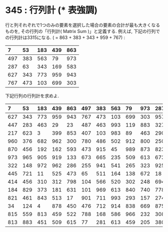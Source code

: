 # 345 : 行列計 \(\* 表強調\)



行と列それぞれで1つのみの要素を選択した場合の要素の合計が最も大きくなるものを, その行列の「行列計\( Matrix Sum \)」と定義する. 例えば, 下記の行列での行列計は3315になる. \( = 863 + 383 + 343 + 959 + 767\) :

| 7 | 53 | 183 | 439 | 863 |
| :--- | :--- | :--- | :--- | :--- |
| 497 | 383 | 563 | 79 | 973 |
| 287 | 63 | 343 | 169 | 583 |
| 627 | 343 | 773 | 959 | 943 |
| 767 | 473 | 103 | 699 | 303 |

下記行列の行列計を求めよ.

| 7 | 53 | 183 | 439 | 863 | 497 | 383 | 563 | 79 | 973 | 287 | 63 | 343 | 169 | 583 |
| :--- | :--- | :--- | :--- | :--- | :--- | :--- | :--- | :--- | :--- | :--- | :--- | :--- | :--- | :--- |
| 627 | 343 | 773 | 959 | 943 | 767 | 473 | 103 | 699 | 303 | 957 | 703 | 583 | 639 | 913 |
| 447 | 283 | 463 | 29 | 23 | 487 | 463 | 993 | 119 | 883 | 327 | 493 | 423 | 159 | 743 |
| 217 | 623 | 3 | 399 | 853 | 407 | 103 | 983 | 89 | 463 | 290 | 516 | 212 | 462 | 350 |
| 960 | 376 | 682 | 962 | 300 | 780 | 486 | 502 | 912 | 800 | 250 | 346 | 172 | 812 | 350 |
| 870 | 456 | 192 | 162 | 593 | 473 | 915 | 45 | 989 | 873 | 823 | 965 | 425 | 329 | 803 |
| 973 | 965 | 905 | 919 | 133 | 673 | 665 | 235 | 509 | 613 | 673 | 815 | 165 | 992 | 326 |
| 322 | 148 | 972 | 962 | 286 | 255 | 941 | 541 | 265 | 323 | 925 | 281 | 601 | 95 | 973 |
| 445 | 721 | 11 | 525 | 473 | 65 | 511 | 164 | 138 | 672 | 18 | 428 | 154 | 448 | 848 |
| 414 | 456 | 310 | 312 | 798 | 104 | 566 | 520 | 302 | 248 | 694 | 976 | 430 | 392 | 198 |
| 184 | 829 | 373 | 181 | 631 | 101 | 969 | 613 | 840 | 740 | 778 | 458 | 284 | 760 | 390 |
| 821 | 461 | 843 | 513 | 17 | 901 | 711 | 993 | 293 | 157 | 274 | 94 | 192 | 156 | 574 |
| 34 | 124 | 4 | 878 | 450 | 476 | 712 | 914 | 838 | 669 | 875 | 299 | 823 | 329 | 699 |
| 815 | 559 | 813 | 459 | 522 | 788 | 168 | 586 | 966 | 232 | 308 | 833 | 251 | 631 | 107 |
| 813 | 883 | 451 | 509 | 615 | 77 | 281 | 613 | 459 | 205 | 380 | 274 | 302 | 35 | 805 |

